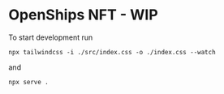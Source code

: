 # OpenShips NFT - WIP

To start development run

```
npx tailwindcss -i ./src/index.css -o ./index.css --watch

```
and 

```
npx serve .
```